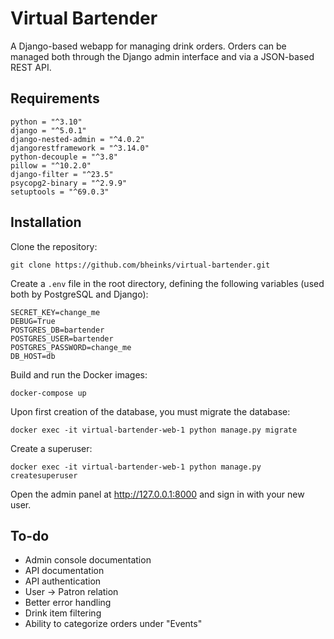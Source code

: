# Virtual Bartender

A Django-based webapp for managing drink orders. Orders can be managed both through the Django admin interface and via a JSON-based REST API.

## Requirements

```
python = "^3.10"
django = "^5.0.1"
django-nested-admin = "^4.0.2"
djangorestframework = "^3.14.0"
python-decouple = "^3.8"
pillow = "^10.2.0"
django-filter = "^23.5"
psycopg2-binary = "^2.9.9"
setuptools = "^69.0.3"
```

## Installation
Clone the repository:
```
git clone https://github.com/bheinks/virtual-bartender.git
```

Create a `.env` file in the root directory, defining the following variables (used both by PostgreSQL and Django):
```
SECRET_KEY=change_me
DEBUG=True
POSTGRES_DB=bartender
POSTGRES_USER=bartender
POSTGRES_PASSWORD=change_me
DB_HOST=db
```

Build and run the Docker images:
```
docker-compose up
```

Upon first creation of the database, you must migrate the database:
```
docker exec -it virtual-bartender-web-1 python manage.py migrate
```

Create a superuser:
```
docker exec -it virtual-bartender-web-1 python manage.py createsuperuser
```

Open the admin panel at http://127.0.0.1:8000 and sign in with your new user.

## To-do
- Admin console documentation
- API documentation
- API authentication
- User -> Patron relation
- Better error handling
- Drink item filtering
- Ability to categorize orders under "Events"
